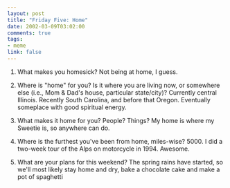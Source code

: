 ```yaml
--- 
layout: post
title: "Friday Five: Home"
date: 2002-03-09T03:02:00
comments: true
tags:
- meme
link: false
---
```

1. What makes you homesick?
Not being at home, I guess.

2. Where is "home" for you? Is it where you are living now, or somewhere else (i.e., Mom & Dad's house, particular state/city)?
Currently central Illinois. Recently South Carolina, and before that Oregon. Eventually someplace with good spiritual energy.

3. What makes it home for you? People? Things?
My home is where my Sweetie is, so anywhere can do.

4. Where is the furthest you've been from home, miles-wise? 5000. I did a two-week tour of the Alps on motorcycle in 1994. Awesome.

5. What are your plans for this weekend?
The spring rains have started, so we'll most likely stay home and dry, bake a chocolate cake and make a pot of spaghetti
